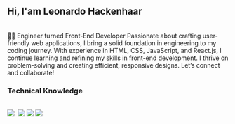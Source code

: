 ## Hi, I'am Leonardo Hackenhaar
<br>
👨‍🎓 Engineer turned Front-End Developer
Passionate about crafting user-friendly web applications, I bring a solid foundation in engineering to my coding journey. With experience in HTML, CSS, JavaScript, and React.js, I continue learning and refining my skills in front-end development. I thrive on problem-solving and creating efficient, responsive designs. Let’s connect and collaborate!
<br>
<h3>Technical Knowledge</h3>
<br>
<img src= "https://img.shields.io/badge/HTML5-E34F26?style=for-the-badge&logo=html5&logoColor=white" , "https://img.shields.io/badge/CSS3-1572B6?style=for-the-badge&logo=css3&logoColor=white"/>
<img src= ""/>
<img src= "https://img.shields.io/badge/JavaScript-323330?style=for-the-badge&logo=javascript&logoColor=F7DF1E"/>
<img src= "https://img.shields.io/badge/TypeScript-007ACC?style=for-the-badge&logo=typescript&logoColor=white"/>
<img src= "https://img.shields.io/badge/React-20232A?style=for-the-badge&logo=react&logoColor=61DAFB" />
